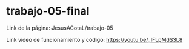 # trabajo-05-final

Link de la página: JesusACotaL/trabajo-05

Link video de funcionamiento y código: https://youtu.be/_IFLpMdS3L8
